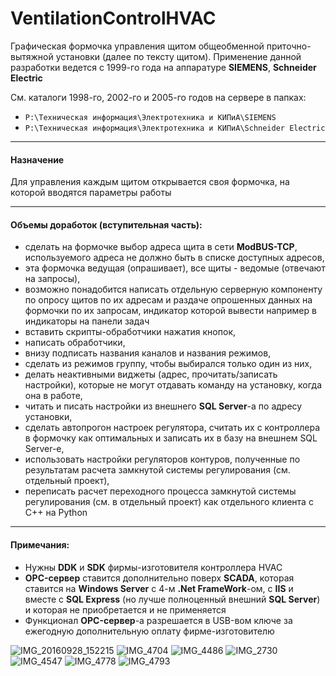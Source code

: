 # VentilationControlHVAC
Графическая формочка управления щитом общеобменной приточно-вытяжной установки (далее по тексту щитом).
Применение данной разработки ведется с 1999-го года на аппаратуре **SIEMENS**, **Schneider Electric**

См. каталоги 1998-го, 2002-го и 2005-го годов на сервере в папках:
 - `P:\Техническая информация\Электротехника и КИПиА\SIEMENS`
 - `P:\Техническая информация\Электротехника и КИПиА\Schneider Electric` 

----
#### Назначение
Для управления каждым щитом открывается своя формочка, на которой вводятся параметры работы

----
#### Объемы доработок (вступительная часть):
 - сделать на формочке выбор адреса щита в сети **ModBUS-TCP**, используемого адреса не должно быть в списке доступных адресов,
 - эта формочка ведущая (опрашивает), все щиты - ведомые (отвечают на запросы),
 - возможно понадобится написать отдельную серверную компоненту по опросу щитов по их адресам и раздаче опрошенных данных на формочки по их запросам, индикатор которой вывести например в индикаторы на панели задач
 - вставить скрипты-обработчики нажатия кнопок,
 - написать обработчики,
 - внизу подписать названия каналов и названия режимов,
 - сделать из режимов группу, чтобы выбирался только один из них,
 - делать неактивными виджеты (адрес, прочитать/записать настройки), которые не могут отдавать команду на установку, когда она в работе,
 - читать и писать настройки из внешнего **SQL Server**-а по адресу установки,
 - сделать автопрогон настроек регулятора, считать их с контроллера в формочку как оптимальных и записать их в базу на внешнем SQL Server-е,
 - использовать настройки регуляторов контуров, полученные по результатам расчета замкнутой системы регулирования (см. отдельный проект),
 - переписать расчет переходного процесса замкнутой системы регулирования (см. в отдельный проект) как отдельного клиента с C++ на Python

----
#### Примечания:
 - Нужны **DDK** и **SDK** фирмы-изготовителя контроллера HVAC
 - **OPC-сервер** ставится дополнительно поверх **SCADA**, которая ставится на **Windows Server** с 4-м **.Net FrameWork**-ом, с **IIS** и вместе с **SQL Express** (но лучше полноценный внешний **SQL Server**) и которая не приобретается и не применяется
 - Функционал **OPC-сервер**-а разрешается в USB-вом ключе за ежегодную дополнительную оплату фирме-изготовителю

![IMG_20160928_152215](https://user-images.githubusercontent.com/104857185/169311708-07b7b03a-a0fc-4fd0-a122-0f73b721b21e.jpg)
![IMG_4704](https://user-images.githubusercontent.com/104857185/169308673-81a780ba-8a2d-46db-ab37-a9f41d53fa34.JPG)
![IMG_4486](https://user-images.githubusercontent.com/104857185/169309000-4f485313-a44b-4f15-818e-b0a76adfc1ff.JPG)
![IMG_2730](https://user-images.githubusercontent.com/104857185/169309761-4aae6a09-035f-40b2-98dc-40d79ec5ff9f.JPG)
![IMG_4547](https://user-images.githubusercontent.com/104857185/169310149-21e65ddf-7baa-45be-a14c-aa3a2d774197.JPG)
![IMG_4778](https://user-images.githubusercontent.com/104857185/169310532-a605a20f-8389-42ef-9c34-928f5b01c33a.JPG)
![IMG_4793](https://user-images.githubusercontent.com/104857185/169310808-5151ae47-95cf-4c17-8756-ea7f3cd65ec5.JPG)
